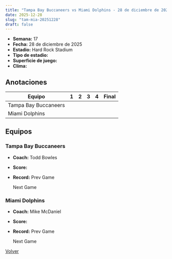 ```yaml
---
title: "Tampa Bay Buccaneers vs Miami Dolphins - 28 de diciembre de 2025"
date: 2025-12-28
slug: "tam-mia-20251228"
draft: false
---
```


- **Semana:** 17
- **Fecha:** 28 de diciembre de 2025
- **Estadio:** Hard Rock Stadium
- **Tipo de estadio:** 
- **Superficie de juego:** 
- **Clima:** 





## Anotaciones
| Equipo | 1 | 2 | 3 | 4 | Final |
|--------|---|---|---|---|-------|
| Tampa Bay Buccaneers  |   |   |   |    |  |
| Miami Dolphins  |   |   |   |    |  |


## Equipos


### Tampa Bay Buccaneers
* **Coach:** Todd Bowles
* **Score:** 
* **Record:** Prev Game
  
  
  Next Game

### Miami Dolphins
* **Coach:** Mike McDaniel
* **Score:** 
* **Record:** Prev Game
  
  
  Next Game


[Volver](/historia/2025)
